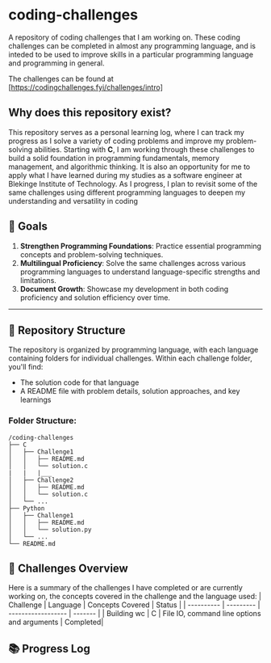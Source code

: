 # coding-challenges
A repository of coding challenges that I am working on. These coding challenges can be completed in almost any programming language, and is inteded to be used to improve skills in a particular programming language and programming in general.

The challenges can be found at [https://codingchallenges.fyi/challenges/intro] 
## Why does this repository exist?
This repository serves as a personal learning log, where I can track my progress as I solve a variety of coding problems and improve my problem-solving abilities. Starting with **C**, 
I am working through these challenges to build a solid foundation in programming fundamentals, memory management, and algorithmic thinking. It is also an opportunity for me to apply 
what I have learned during my studies as a software engineer at Blekinge Institute of Technology. As I progress, I plan to revisit some of the same challenges using different programming 
languages to deepen my understanding and versatility in coding



## 🚀 Goals

1. **Strengthen Programming Foundations**: Practice essential programming concepts and problem-solving techniques.
2. **Multilingual Proficiency**: Solve the same challenges across various programming languages to understand language-specific strengths and limitations.
3. **Document Growth**: Showcase my development in both coding proficiency and solution efficiency over time.

---

## 📁 Repository Structure

The repository is organized by programming language, with each language containing folders for individual challenges. Within each challenge folder, you'll find:
- The solution code for that language
- A README file with problem details, solution approaches, and key learnings

### Folder Structure:
```plaintext
/coding-challenges
├── C
│   ├── Challenge1
│   │   ├── README.md
│   │   └── solution.c
|   |   |___ 
│   ├── Challenge2
│   │   ├── README.md
│   │   └── solution.c
│   └── ...
├── Python
│   ├── Challenge1
│   │   ├── README.md
│   │   └── solution.py
│   └── ...
└── README.md
```
## 📝 Challenges Overview
Here is a summary of the challenges I have completed or are currently working on, the concepts covered in the challenge and the language used:
|  Challenge  |  Language  |  Concepts Covered   |  Status  |
|  ---------- |  --------- |  ------------------ |  ------- |
| Building wc |     C      | File IO, command line options and arguments    | Completed|

## 📚 Progress Log
